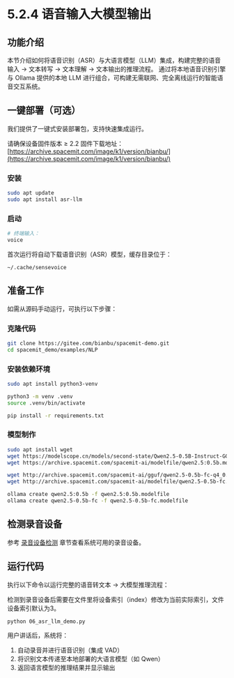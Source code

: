 # 5.2.4 语音输入大模型输出

## 功能介绍

本节介绍如何将语音识别（ASR）与大语言模型（LLM）集成，构建完整的语音输入 → 文本转写 → 文本理解 → 文本输出的推理流程。
通过将本地语音识别引擎与 Ollama 提供的本地 LLM 进行组合，可构建无需联网、完全离线运行的智能语音交互系统。

## 一键部署（可选）

我们提供了一键式安装部署包，支持快速集成运行。

请确保设备固件版本 ≥ 2.2
固件下载地址：[https://archive.spacemit.com/image/k1/version/bianbu/](https://archive.spacemit.com/image/k1/version/bianbu/)

### 安装

```bash
sudo apt update
sudo apt install asr-llm
```

### 启动

```bash
# 终端输入：
voice
```

首次运行将自动下载语音识别（ASR）模型，缓存目录位于：

```
~/.cache/sensevoice
```

## 准备工作

如需从源码手动运行，可执行以下步骤：

### 克隆代码

```bash
git clone https://gitee.com/bianbu/spacemit-demo.git
cd spacemit_demo/examples/NLP
```

### 安装依赖环境

```bash
sudo apt install python3-venv

python3 -m venv .venv
source .venv/bin/activate

pip install -r requirements.txt
```

### 模型制作

```bash
sudo apt install wget
wget https://modelscope.cn/models/second-state/Qwen2.5-0.5B-Instruct-GGUF/resolve/master/Qwen2.5-0.5B-Instruct-Q4_0.gguf -P ./
wget https://archive.spacemit.com/spacemit-ai/modelfile/qwen2.5:0.5b.modelfile -P ./

wget http://archive.spacemit.com/spacemit-ai/gguf/qwen2.5-0.5b-fc-q4_0.gguf -P ./
wget http://archive.spacemit.com/spacemit-ai/modelfile/qwen2.5-0.5b-fc.modelfile -P ./
```

```bash
ollama create qwen2.5:0.5b -f qwen2.5:0.5b.modelfile
ollama create qwen2.5-0.5b-fc -f qwen2.5-0.5b-fc.modelfile
``` 

## 检测录音设备

参考 [录音设备检测](5.2.1_Voice_Activity_Detection.md#检测系统录音设备) 章节查看系统可用的录音设备。

## 运行代码

执行以下命令以运行完整的语音转文本 → 大模型推理流程：

检测到录音设备后需要在文件里将设备索引（index）修改为当前实际索引，文件设备索引默认为3。
```bash
python 06_asr_llm_demo.py
```

用户讲话后，系统将：

1. 自动录音并进行语音识别（集成 VAD）
2. 将识别文本传递至本地部署的大语言模型（如 Qwen）
3. 返回语言模型的推理结果并显示输出
